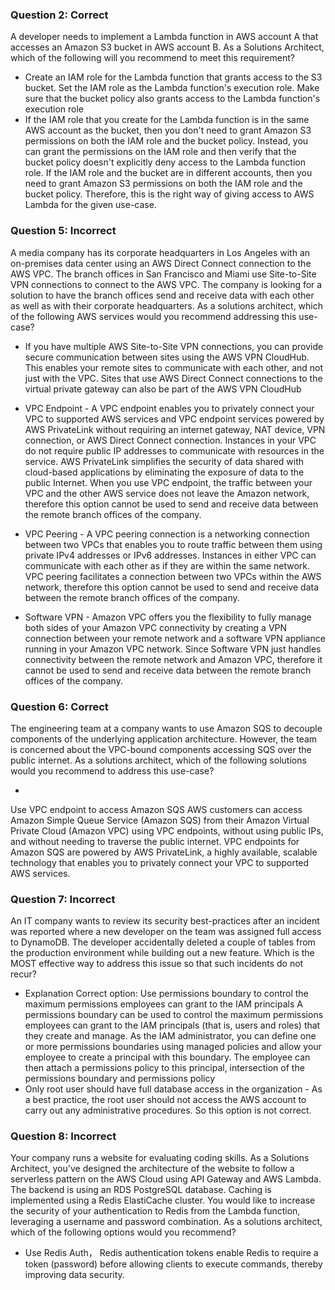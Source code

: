 ### Question 2: Correct
A developer needs to implement a Lambda function in AWS account A that accesses an Amazon S3 bucket in AWS account B.
As a Solutions Architect, which of the following will you recommend to meet this requirement?

- Create an IAM role for the Lambda function that grants access to the S3 bucket. Set the IAM role as the Lambda function's execution role. Make sure that the bucket policy also grants access to the Lambda function's execution role
- If the IAM role that you create for the Lambda function is in the same AWS account as the bucket, then you don't need to grant Amazon S3 permissions on both the IAM role and the bucket policy. Instead, you can grant the permissions on the IAM role and then verify that the bucket policy doesn't explicitly deny access to the Lambda function role. If the IAM role and the bucket are in different accounts, then you need to grant Amazon S3 permissions on both the IAM role and the bucket policy. Therefore, this is the right way of giving access to AWS Lambda for the given use-case.

### Question 5: Incorrect
A media company has its corporate headquarters in Los Angeles with an on-premises data center using an AWS Direct Connect connection to the AWS VPC. The branch offices in San Francisco and Miami use Site-to-Site VPN connections to connect to the AWS VPC. The company is looking for a solution to have the branch offices send and receive data with each other as well as with their corporate headquarters.
As a solutions architect, which of the following AWS services would you recommend addressing this use-case?

- If you have multiple AWS Site-to-Site VPN connections, you can provide secure communication between sites using the AWS VPN CloudHub. This enables your remote sites to communicate with each other, and not just with the VPC. Sites that use AWS Direct Connect connections to the virtual private gateway can also be part of the AWS VPN CloudHub

- VPC Endpoint - A VPC endpoint enables you to privately connect your VPC to supported AWS services and VPC endpoint services powered by AWS PrivateLink without requiring an internet gateway, NAT device, VPN connection, or AWS Direct Connect connection. Instances in your VPC do not require public IP addresses to communicate with resources in the service. AWS PrivateLink simplifies the security of data shared with cloud-based applications by eliminating the exposure of data to the public Internet. When you use VPC endpoint, the traffic between your VPC and the other AWS service does not leave the Amazon network, therefore this option cannot be used to send and receive data between the remote branch offices of the company.
- VPC Peering - A VPC peering connection is a networking connection between two VPCs that enables you to route traffic between them using private IPv4 addresses or IPv6 addresses. Instances in either VPC can communicate with each other as if they are within the same network. VPC peering facilitates a connection between two VPCs within the AWS network, therefore this option cannot be used to send and receive data between the remote branch offices of the company.
- Software VPN - Amazon VPC offers you the flexibility to fully manage both sides of your Amazon VPC connectivity by creating a VPN connection between your remote network and a software VPN appliance running in your Amazon VPC network. Since Software VPN just handles connectivity between the remote network and Amazon VPC, therefore it cannot be used to send and receive data between the remote branch offices of the company.
### Question 6: Correct
The engineering team at a company wants to use Amazon SQS to decouple components of the underlying application architecture. However, the team is concerned about the VPC-bound components accessing SQS over the public internet.
As a solutions architect, which of the following solutions would you recommend to address this use-case?

- 
Use VPC endpoint to access Amazon SQS
AWS customers can access Amazon Simple Queue Service (Amazon SQS) from their Amazon Virtual Private Cloud (Amazon VPC) using VPC endpoints, without using public IPs, and without needing to traverse the public internet. VPC endpoints for Amazon SQS are powered by AWS PrivateLink, a highly available, scalable technology that enables you to privately connect your VPC to supported AWS services.

### Question 7: Incorrect
An IT company wants to review its security best-practices after an incident was reported where a new developer on the team was assigned full access to DynamoDB. The developer accidentally deleted a couple of tables from the production environment while building out a new feature.
Which is the MOST effective way to address this issue so that such incidents do not recur?
- Explanation
Correct option:
Use permissions boundary to control the maximum permissions employees can grant to the IAM principals
A permissions boundary can be used to control the maximum permissions employees can grant to the IAM principals (that is, users and roles) that they create and manage. As the IAM administrator, you can define one or more permissions boundaries using managed policies and allow your employee to create a principal with this boundary. The employee can then attach a permissions policy to this principal, 
intersection of the permissions boundary and permissions policy
- Only root user should have full database access in the organization - As a best practice, the root user should not access the AWS account to carry out any administrative procedures. So this option is not correct.

### Question 8: Incorrect
Your company runs a website for evaluating coding skills. As a Solutions Architect, you've designed the architecture of the website to follow a serverless pattern on the AWS Cloud using API Gateway and AWS Lambda. The backend is using an RDS PostgreSQL database. Caching is implemented using a Redis ElastiCache cluster. You would like to increase the security of your authentication to Redis from the Lambda function, leveraging a username and password combination.
As a solutions architect, which of the following options would you recommend?

- Use Redis Auth， Redis authentication tokens enable Redis to require a token (password) before allowing clients to execute commands, thereby improving data security.









